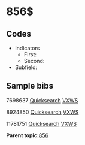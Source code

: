 # 856$

## Codes

-   Indicators
    -   First:
    -   Second:
-   Subfield:

## Sample bibs

7698637 [Quicksearch](https://search.library.yale.edu/catalog/7698637) [VXWS](http://prodorbis.library.yale.edu:7014/vxws/GetHoldingsService?bibId=7698637)

8924850 [Quicksearch](https://search.library.yale.edu/catalog/8924850) [VXWS](http://prodorbis.library.yale.edu:7014/vxws/GetHoldingsService?bibId=8924850)

11781751 [Quicksearch](https://search.library.yale.edu/catalog/11781751) [VXWS](http://prodorbis.library.yale.edu:7014/vxws/GetHoldingsService?bibId=11781751)

**Parent topic:**[856](../../tags/856/856.md)


